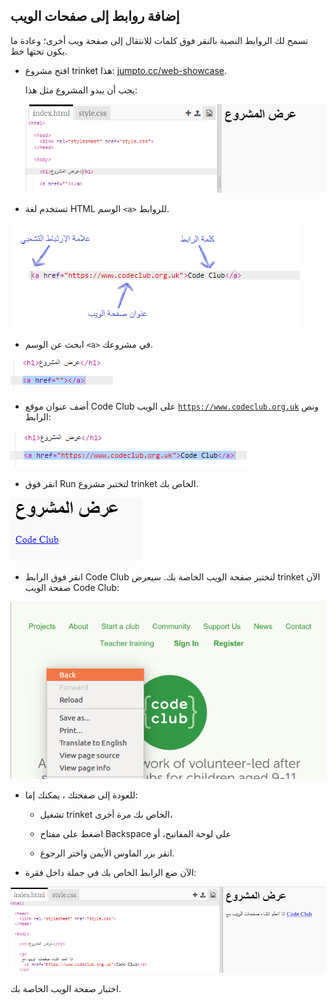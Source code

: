## إضافة روابط إلى صفحات الويب

تسمح لك الروابط النصية بالنقر فوق كلمات للانتقال إلى صفحة ويب أخرى؛ وعادة ما يكون تحتها خط.

+ افتح مشروع trinket هذا: [jumpto.cc/web-showcase](http://jumpto.cc/web-showcase).
    
    يجب أن يبدو المشروع مثل هذا:
    
    ![لقطة الشاشة](images/showcase-starter.png)

+ تستخدم لغة HTML الوسم `<a>` للروابط.

![لقطة الشاشة](images/showcase-link.png)

+ ابحث عن الوسم `<a>` في مشروعك. 

![لقطة الشاشة](images/showcase-a-template.png)

+ أضف عنوان موقع Code Club على الويب [` https://www.codeclub.org.uk `](https://www.codeclub.org.uk) ونص الرابط:

![لقطة الشاشة](images/showcase-code-club.png)

+ انقر فوق Run لتختبر مشروع trinket الخاص بك.

![لقطة الشاشة](images/showcase-cc-output.png)

+ انقر فوق الرابط Code Club لتختبر صفحة الويب الخاصة بك. سيعرض trinket الآن صفحة الويب Code Club: 

![لقطة الشاشة](images/showcase-cc-website.png)

+ للعودة إلى صفحتك ، يمكنك إما:
    
    + تشغيل trinket الخاص بك مرة أخرى،
    
    + اضغط على مفتاح Backspace على لوحة المفاتيح، أو
    
    + انقر بزر الماوس الأيمن واختر الرجوع.

+ الآن ضع الرابط الخاص بك في جملة داخل فقرة:

![لقطة الشاشة](images/showcase-paragraph.png)

اختبار صفحة الويب الخاصة بك.